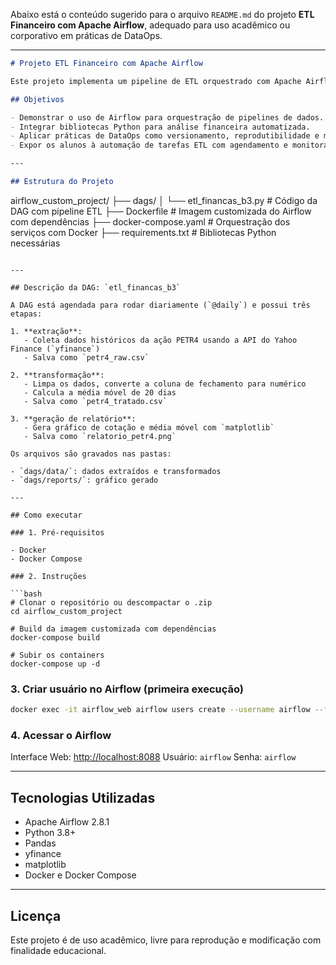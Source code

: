 Abaixo está o conteúdo sugerido para o arquivo `README.md` do projeto **ETL Financeiro com Apache Airflow**, adequado para uso acadêmico ou corporativo em práticas de DataOps.

---

```markdown
# Projeto ETL Financeiro com Apache Airflow

Este projeto implementa um pipeline de ETL orquestrado com Apache Airflow, utilizando Python para coletar, transformar e visualizar dados financeiros da ação PETR4 (Petrobras ON), com base nos princípios de DataOps.

## Objetivos

- Demonstrar o uso de Airflow para orquestração de pipelines de dados.
- Integrar bibliotecas Python para análise financeira automatizada.
- Aplicar práticas de DataOps como versionamento, reprodutibilidade e modularização.
- Expor os alunos à automação de tarefas ETL com agendamento e monitoramento.

---

## Estrutura do Projeto

```

airflow\_custom\_project/
├── dags/
│   └── etl\_financas\_b3.py      # Código da DAG com pipeline ETL
├── Dockerfile                  # Imagem customizada do Airflow com dependências
├── docker-compose.yaml         # Orquestração dos serviços com Docker
├── requirements.txt            # Bibliotecas Python necessárias

````

---

## Descrição da DAG: `etl_financas_b3`

A DAG está agendada para rodar diariamente (`@daily`) e possui três etapas:

1. **extração**:
   - Coleta dados históricos da ação PETR4 usando a API do Yahoo Finance (`yfinance`)
   - Salva como `petr4_raw.csv`

2. **transformação**:
   - Limpa os dados, converte a coluna de fechamento para numérico
   - Calcula a média móvel de 20 dias
   - Salva como `petr4_tratado.csv`

3. **geração de relatório**:
   - Gera gráfico de cotação e média móvel com `matplotlib`
   - Salva como `relatorio_petr4.png`

Os arquivos são gravados nas pastas:

- `dags/data/`: dados extraídos e transformados
- `dags/reports/`: gráfico gerado

---

## Como executar

### 1. Pré-requisitos

- Docker
- Docker Compose

### 2. Instruções

```bash
# Clonar o repositório ou descompactar o .zip
cd airflow_custom_project

# Build da imagem customizada com dependências
docker-compose build

# Subir os containers
docker-compose up -d
````

### 3. Criar usuário no Airflow (primeira execução)

```bash
docker exec -it airflow_web airflow users create --username airflow --firstname Admin --lastname User --role Admin --email admin@example.com --password airflow
```

### 4. Acessar o Airflow

Interface Web: [http://localhost:8088](http://localhost:8088)
Usuário: `airflow`
Senha: `airflow`

---

## Tecnologias Utilizadas

* Apache Airflow 2.8.1
* Python 3.8+
* Pandas
* yfinance
* matplotlib
* Docker e Docker Compose

---

## Licença

Este projeto é de uso acadêmico, livre para reprodução e modificação com finalidade educacional.

